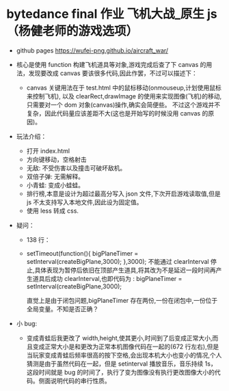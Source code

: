 # bytedance final 作业 飞机大战\_原生 js（杨健老师的游戏选项）

- github pages https://wufei-png.github.io/aircraft_war/

- 核心是使用 function 构建飞机道具等对象,游戏完成后查了下 canvas 的用法，发现要改成 canvas 要该很多代码,因此作罢，不过可以描述下：

  - canvas 关键用法在于 test.html 中的鼠标移动(onmouseup,计划使用鼠标来控制飞机), 以及 clearRect,drawImage 的使用来实现图像(飞机)的移动,只需要对一个 dom 对象(canvas)操作,确实会简便些。
    不过这个游戏并不复杂，因此代码量应该差距不大(这也是开始写的时候没用 canvas 的原因)。

- 玩法介绍：

  - 打开 index.html
  - 方向键移动，空格射击
  - 无敌: 不受伤害以及撞击可破坏敌机。
  - 双倍子弹: 无需解释。
  - 小青蛙: 变成小蛙蛙。
  - 排行榜,本意是设计为超过最高分写入 json 文件,下次开启游戏读取值,但是 js 不太支持写入本地文件,因此设为固定值。
  - 使用 less 转成 css.

- 疑问：

  - 138 行：
  - setTimeout(function(){
    bigPlaneTimer = setInterval(createBigPlane,3000);
    },3000);
    不能通过 clearInterval 停止,具体表现为暂停后依旧在顶部产生道具,将其改为不是延迟一段时间再产生道具后成功 clearInterval,也即代码为
    : bigPlaneTimer = setInterval(createBigPlane,3000);

    直觉上是由于闭包问题,bigPlaneTimer 存在两份,一份在闭包中,一份位于全局变量。不知是否正确？

- 小 bug:
  - 变成青蛙后我更改了 width,height,使其更小,时间到了后变成正常大小,而且变成正常大小是和更改为正常本机图像代码在一起的(672 行左右),但是当玩家变成青蛙后频率很高的按下空格,会出现本机大小也变小的情况,个人猜测是由于虽然代码在一起，但是 setinterval 播放音乐，音乐持续 1s，这段时间就是 bug 的时间了，执行了变为图像没有执行更改图像大小的代码。侧面说明代码的串行性质。
